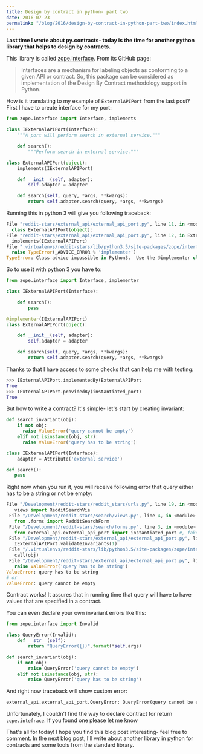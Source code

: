 ```yaml
---
title: Design by contract in python- part two
date: 2016-07-23
permalink: "/blog/2016/design-by-contract-in-python-part-two/index.html"
---
```


**Last time I wrote about py.contracts- today is the time for another
python library that helps to design by contracts.**

This library is called
[zope.interface](https://docs.zope.org/zope.interface/). From its GitHub
page:

> Interfaces are a mechanism for labeling objects as conforming to a
> given API or contract. So, this package can be considered as
> implementation of the Design By Contract methodology support in
> Python.

How is it translating to my example of `ExternalAPIPort` from the last
post? First I have to create interface for my port:

```python
from zope.interface import Interface, implements

class IExternalAPIPort(Interface):
    """A port will perform search in external service."""

    def search():
        """Perform search in external service."""

class ExternalAPIPort(object):
    implements(IExternalAPIPort)

    def __init__(self, adapter):
        self.adapter = adapter

    def search(self, query, *args, **kwargs):
        return self.adapter.search(query, *args, **kwargs)
```

Running this in python 3 will give you following traceback:

```python
File "reddit-stars/external_api/external_api_port.py", line 11, in <module>
  class ExternalAPIPort(object):
File "reddit-stars/external_api/external_api_port.py", line 12, in ExternalAPIPort
  implements(IExternalAPIPort)
File ".virtualenvs/reddit-stars/lib/python3.5/site-packages/zope/interface/declarations.py", line 412, in implements
  raise TypeError(_ADVICE_ERROR % 'implementer')
TypeError: Class advice impossible in Python3.  Use the @implementer class decorator instead.
```

So to use it with python 3 you have to:

```python
from zope.interface import Interface, implementer

class IExternalAPIPort(Interface):

    def search():
        pass

@implementer(IExternalAPIPort)
class ExternalAPIPort(object):

    def __init__(self, adapter):
        self.adapter = adapter

    def search(self, query, *args, **kwargs):
        return self.adapter.search(query, *args, **kwargs)
```

Thanks to that I have access to some checks that can help me with
testing:

```python
>>> IExternalAPIPort.implementedBy(ExternalAPIPort
True
>>> IExternalAPIPort.providedBy(instantiated_port)
True
```

But how to write a contract? It's simple- let's start by creating
invariant:

```python
def search_invariant(obj):
    if not obj:
      raise ValueError('query cannot be empty')
    elif not isinstance(obj, str):
      raise ValueError('query has to be string')

class IExternalAPIPort(Interface):
    adapter = Attribute('external service')

def search():
   pass
```

Right now when you run it, you will receive following error that query
either has to be a string or not be empty:

```python
File "/Development/reddit-stars/reddit_stars/urls.py", line 19, in <module>
   views import RedditSearchVie
 File "/Development/reddit-stars/search/views.py", line 4, in <module>
   from .forms import RedditSearchForm
 File "/Development/reddit-stars/search/forms.py", line 3, in <module>
   from external_api.external_api_port import instantiated_port #, fake_port
 File "/Development/reddit-stars/external_api/external_api_port.py", line 30, in <module>
   IExternalAPIPort.validateInvariants(1)
 File "/.virtualenvs/reddit-stars/lib/python3.5/site-packages/zope/interface/interface.py", line 438, in validateInvariants
   call(obj)
 File "/Development/reddit-stars/external_api/external_api_port.py", line 8, in search_invariant
   raise ValueError('query has to be string')
ValueError: query has to be string
# or
ValueError: query cannot be empty
```

Contract works! It assures that in running time that query will have to
have values that are specified in a contract.

You can even declare your own invariant errors like this:

```python
from zope.interface import Invalid

class QueryError(Invalid):
    def __str__(self):
        return "QueryError({})".format(*self.args)

def search_invariant(obj):
    if not obj:
        raise QueryError('query cannot be empty')
    elif not isinstance(obj, str):
        raise QueryError('query has to be string')
```

And right now traceback will show custom error:

```python
external_api.external_api_port.QueryError: QueryError(query cannot be empty)
```

Unfortunately, I couldn't find the way to declare contract for return
`zope.intefrace`. If you found one please let me know

That's all for today! I hope you find this blog post interesting- feel
free to comment. In the next blog post, I'll write about another library
in python for contracts and some tools from the standard library.
